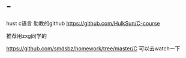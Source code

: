 # -
hust c语言
助教的github
https://github.com/HulkSun/C-course





推荐用zxg同学的

https://github.com/smdsbz/homework/tree/master/C
可以去watch一下
